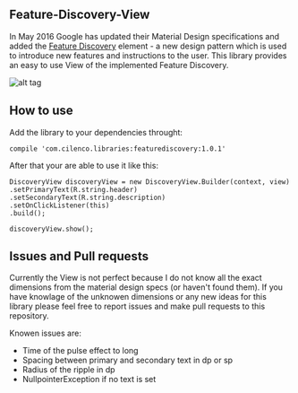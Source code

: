 ## Feature-Discovery-View

In May 2016 Google has updated their Material Design specifications and added the [Feature Discovery](https://material.google.com/growth-communications/feature-discovery.html)  element - a new design pattern which is used to introduce new features and instructions to the user. This library provides an easy to use View of the implemented Feature Discovery.

![alt tag](https://github.com/Cilenco/FeatureDiscovery/blob/master/sample.gif)

## How to use
Add the library to your dependencies throught:

    compile 'com.cilenco.libraries:featurediscovery:1.0.1'
    
After that your are able to use it like this:

    DiscoveryView discoveryView = new DiscoveryView.Builder(context, view)
    .setPrimaryText(R.string.header)
    .setSecondaryText(R.string.description)
    .setOnClickListener(this)
    .build();

    discoveryView.show();

## Issues and Pull requests
Currently the View is not perfect because I do not know all the exact dimensions from the material design specs (or haven't found them). If you have knowlage of the unknowen dimensions or any new ideas for this library please feel free to report issues and make pull requests to this repository.

Knowen issues are:
- Time of the pulse effect to long
- Spacing between primary and secondary text in dp or sp
- Radius of the ripple in dp
- NullpointerException if no text is set
